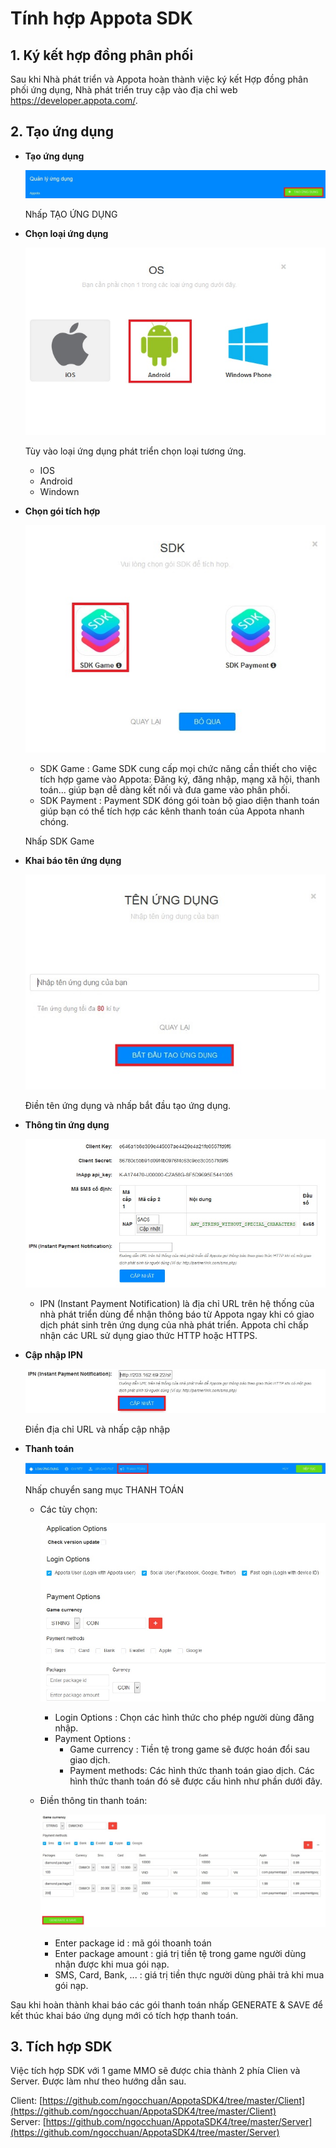 # Tính hợp Appota SDK #

## 1. Ký kết hợp đồng phân phối ##

Sau khi Nhà phát triển và Appota hoàn thành việc ký kết Hợp đồng phân phối ứng dụng, Nhà phát triển truy cập vào địa chỉ web https://developer.appota.com/.

## 2. Tạo ứng dụng ##

- **Tạo ứng dụng**

	![](https://raw.githubusercontent.com/ngocchuan/AppotaSDK4/master/Image/1.jpg)

	Nhấp TẠO ỨNG DỤNG

- **Chọn loại ứng dụng**

	![](https://raw.githubusercontent.com/ngocchuan/AppotaSDK4/master/Image/2.jpg)

	Tùy vào loại ứng dụng phát triển chọn loại tương ứng.
	- IOS
	- Android
	- Windown
	
- **Chọn gói tích hợp**

	![](https://raw.githubusercontent.com/ngocchuan/AppotaSDK4/master/Image/3.jpg)


	- SDK Game : Game SDK cung cấp mọi chức năng cần thiết cho việc tích hợp game vào Appota: Đăng ký, đăng nhập, mạng xã hội, thanh toán... giúp bạn dễ dàng kết nối và đưa game vào phân phối.
	- SDK Payment : Payment SDK đóng gói toàn bộ giao diện thanh toán giúp bạn có thể tích hợp các kênh thanh toán của Appota nhanh chóng. 

	Nhấp SDK Game
	
- **Khai báo tên ứng dụng**

	![](https://raw.githubusercontent.com/ngocchuan/AppotaSDK4/master/Image/4.jpg)

	Điền tên ứng dụng và nhấp bắt đầu tạo ứng dụng.

- **Thông tin ứng dụng**

	![](https://raw.githubusercontent.com/ngocchuan/AppotaSDK4/master/Image/5.jpg)

	
	- IPN (Instant Payment Notification) là địa chỉ URL trên hệ thống của nhà phát triển dùng để nhận thông báo từ Appota ngay khi có giao dịch phát sinh trên ứng dụng của nhà phát triển. Appota chỉ chấp nhận các URL sử dụng giao thức HTTP hoặc HTTPS.

- **Cập nhập IPN**

	![](https://raw.githubusercontent.com/ngocchuan/AppotaSDK4/master/Image/6.jpg)

	Điền địa chỉ URL và nhấp cập nhập

- **Thanh toán**

	![](https://raw.githubusercontent.com/ngocchuan/AppotaSDK4/master/Image/7.jpg)

	Nhấp chuyển sang mục THANH TOÁN

	- Các tùy chọn: 

		![](https://raw.githubusercontent.com/ngocchuan/AppotaSDK4/master/Image/8.jpg)

		- Login Options : Chọn các hình thức cho phép người dùng đăng nhập.
		- Payment Options :
			- Game currency : Tiền tệ trong game sẽ được hoán đổi sau giao dịch.
			- Payment methods: Các hình thức thanh toán giao dịch. Các hình thức thanh toán đó sẽ được cấu hình như phần dưới đây.
	- Điền thông tin thanh toán: 

		![](https://raw.githubusercontent.com/ngocchuan/AppotaSDK4/master/Image/9.jpg)

		- Enter package id : mã gói thoanh toán 
		- Enter package amount : giá trị tiền tệ trong game người dùng nhận được khi mua gói nạp.
		- SMS, Card, Bank, ... : giá trị tiền thực người dùng phải trả khi mua gói nạp.

Sau khi hoàn thành khai báo các gói thanh toán nhấp GENERATE & SAVE để kết thúc khai báo ứng dụng mới có tích hợp thanh toán.


## 3. Tích hợp SDK ##

Việc tích hợp SDK với 1 game MMO sẽ được chia thành 2 phía Clien và Server. Được làm như theo hướng dẫn sau.

Client: [https://github.com/ngocchuan/AppotaSDK4/tree/master/Client](https://github.com/ngocchuan/AppotaSDK4/tree/master/Client)  
Server: [https://github.com/ngocchuan/AppotaSDK4/tree/master/Server](https://github.com/ngocchuan/AppotaSDK4/tree/master/Server)
